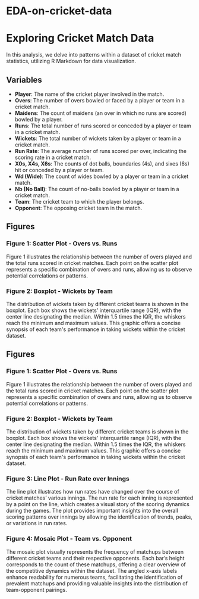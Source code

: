 # EDA-on-cricket-data

# Exploring Cricket Match Data

In this analysis, we delve into patterns within a dataset of cricket match statistics, utilizing R Markdown for data visualization.

## Variables

- **Player**: The name of the cricket player involved in the match.
- **Overs**: The number of overs bowled or faced by a player or team in a cricket match.
- **Maidens**: The count of maidens (an over in which no runs are scored) bowled by a player.
- **Runs**: The total number of runs scored or conceded by a player or team in a cricket match.
- **Wickets**: The total number of wickets taken by a player or team in a cricket match.
- **Run Rate**: The average number of runs scored per over, indicating the scoring rate in a cricket match.
- **X0s, X4s, X6s**: The counts of dot balls, boundaries (4s), and sixes (6s) hit or conceded by a player or team.
- **Wd (Wide)**: The count of wides bowled by a player or team in a cricket match.
- **Nb (No Ball)**: The count of no-balls bowled by a player or team in a cricket match.
- **Team**: The cricket team to which the player belongs.
- **Opponent**: The opposing cricket team in the match.

## Figures

### Figure 1: Scatter Plot - Overs vs. Runs
Figure 1 illustrates the relationship between the number of overs played and the total runs scored in cricket matches. Each point on the scatter plot represents a specific combination of overs and runs, allowing us to observe potential correlations or patterns.

### Figure 2: Boxplot - Wickets by Team
The distribution of wickets taken by different cricket teams is shown in the boxplot. Each box shows the wickets' interquartile range (IQR), with the center line designating the median. Within 1.5 times the IQR, the whiskers reach the minimum and maximum values. This graphic offers a concise synopsis of each team's performance in taking wickets within the cricket dataset.

## Figures

### Figure 1: Scatter Plot - Overs vs. Runs
Figure 1 illustrates the relationship between the number of overs played and the total runs scored in cricket matches. Each point on the scatter plot represents a specific combination of overs and runs, allowing us to observe potential correlations or patterns.

### Figure 2: Boxplot - Wickets by Team
The distribution of wickets taken by different cricket teams is shown in the boxplot. Each box shows the wickets' interquartile range (IQR), with the center line designating the median. Within 1.5 times the IQR, the whiskers reach the minimum and maximum values. This graphic offers a concise synopsis of each team's performance in taking wickets within the cricket dataset.

### Figure 3: Line Plot - Run Rate over Innings
The line plot illustrates how run rates have changed over the course of cricket matches’ various innings. The run rate for each inning is represented by a point on the line, which creates a visual story of the scoring dynamics during the games. The plot provides important insights into the overall scoring patterns over innings by allowing the identification of trends, peaks, or variations in run rates.

### Figure 4: Mosaic Plot - Team vs. Opponent
The mosaic plot visually represents the frequency of matchups between different cricket teams and their respective opponents. Each bar’s height corresponds to the count of these matchups, offering a clear overview of the competitive dynamics within the dataset. The angled x-axis labels enhance readability for numerous teams, facilitating the identification of prevalent matchups and providing valuable insights into the distribution of team-opponent pairings.
